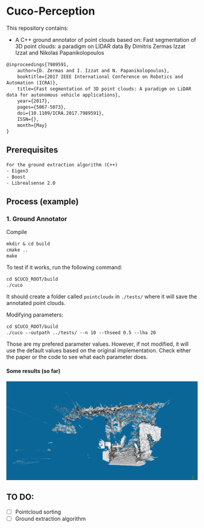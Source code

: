# Cuco-Perception

This repository contains:
- A C++ ground annotator of point clouds based on: 
	Fast segmentation of 3D point clouds: a paradigm on LIDAR data 
	By Dimitris Zermas Izzat Izzat and Nikolas Papanikolopoulos
```
@inproceedings{7989591, 
	author={D. Zermas and I. Izzat and N. Papanikolopoulos}, 
	booktitle={2017 IEEE International Conference on Robotics and Automation (ICRA)}, 
	title={Fast segmentation of 3D point clouds: A paradigm on LiDAR data for autonomous vehicle applications}, 
	year={2017}, 
	pages={5067-5073}, 
	doi={10.1109/ICRA.2017.7989591}, 
	ISSN={}, 
	month={May}
}

```

## Prerequisites

```
For the ground extraction algorithm (C++)
- Eigen3
- Boost
- Librealsense 2.0
```

## Process (example)

### 1. Ground Annotator

Compile

```
mkdir & cd build
cmake ..
make 
```

To test if it works, run the following command:
```
cd $CUCO_ROOT/build
./cuco
```
It should create a folder called ```pointcloudx``` in ```./tests/``` where it will save the annotated point clouds. 

Modifying parameters:
```
cd $CUCO_ROOT/build
./cuco --outpath ../tests/ --n 10 --thseed 0.5 --lha 20 
```
Those are my prefered parameter values. However, if not modified, it will use the default values based on the original implementation. Check either the paper or the code to see what each parameter does. 

#### Some results (so far)
<p align="center">
    <img src="./readme/pointcloud.png" width="600" />
  </p>

## TO DO:
- [ ] Pointcloud sorting
- [ ] Ground extraction algorithm 
